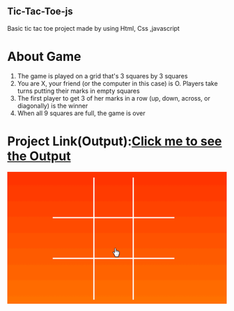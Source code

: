 <!DOCTYPE html>
<html>
<body>
<h2>Tic-Tac-Toe-js</h2>
<p>Basic tic tac toe project made by using Html, Css ,javascript</p>
<h1>About Game</h1>
 <ol>
    <li>The game is played on a grid that's 3 squares by 3 squares</li>
    <li>You are X, your friend (or the computer in this case) is O. Players take turns putting their marks in empty squares</li>
    <li>The first player to get 3 of her marks in a row (up, down, across, or diagonally) is the winner</li>
     <li>When all 9 squares are full, the game is over</li>
 </ol>
 <h1>Project Link(Output):<a href="https://boring-turing-5cb887.netlify.app/">Click me to see the Output</a></h1>
 <img src="tictac.gif">
</body>
</html>

 